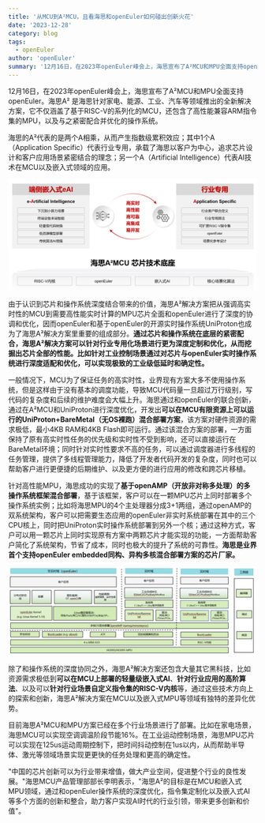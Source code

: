 ```yaml
---
title: '从MCU到A²MCU，且看海思和openEuler如何碰出创新火花'
date: '2023-12-28'
category: blog
tags:
  - openEuler
author: 'openEuler'
summary: '12月16日，在2023年openEuler峰会上，海思宣布了A²MCU和MPU全面支持openEuler。'
---
```



12月16日，在2023年openEuler峰会上，海思宣布了A²MCU和MPU全面支持openEuler。海思A²
是海思针对家电、能源、工业、汽车等领域推出的全新解决方案，它不仅涵盖了基于RISC-V的系列化的MCU，还包含了高性能兼容ARM指令集的MPU，以及与之紧密配合并优化的操作系统。

海思的A²代表的是两个A相乘，从而产生指数级累积效应；其中1个A（Application
Specific）代表行业专用，承载了海思以客户为中心，追求芯片设计和客户应用场景紧密结合的理念；另一个A（Artificial
Intelligence）代表AI技术在MCU以及嵌入式领域的应用。

<img src="./media/image1.png" width="1000">

由于认识到芯片和操作系统深度结合带来的价值，海思A²解决方案把从强调高实时性的MCU到需要高性能实时计算的MPU芯片全面和openEuler进行了深度的协调和优化，因而openEuler和基于openEuler的开源实时操作系统UniProton也成为了海思A²解决方案里重要的组成部分。**通过芯片和操作系统在底层的紧密配合，海思A²解决方案可以针对行业专用化场景进行更为深度定制和优化，从而挖掘出芯片全部的性能。比如针对工业控制场景通过对芯片与openEuler实时操作系统进行深度适配和优化，可以实现极致的工业级低延时和确定性。**

一般情况下，MCU为了保证任务的高实时性，业界现有方案大多不使用操作系统，但是这样由于没有基本的调度功能，导致MCU代码量一旦超过万行级别，写代码的复杂度和后续的维护难度会大幅上升。海思通过和openEuler的联合创新，通过在A²MCU和UniProton进行深度优化，开发出**可以在MCU有限资源上可以运行的UniProton+BareMetal（无OS裸跑）混合部署方案**，该方案对硬件资源的需求极低，最小4KB
RAM和4KB
Flash即可运行。通过该混合方案的部署，一方面保持了原有高实时性任务的优先级和实时性不受到影响，还可以直接运行在BareMetal环境；同时针对实时性要求不高的任务，可以通过调度器进行多线程的任务管理，提供了多线程管理能力，降低了开发者代码开发的复杂度，同时也可以帮助客户进行更便捷的后期维护、以及更方便的进行应用的修改和跨芯片移植。

针对高性能MPU，海思成功的实现了**基于openAMP（开放非对称多处理）的多操作系统框架混合部署**，基于该框架，客户可以在一颗MPU芯片上同时部署多个操作系统实例；比如将海思MPU的4个主处理器分成3+1两组，通过openAMP的双系统架构，客户可以把需要生态应用的openEuler非实时系统部署在其中的三个CPU核上，同时把UniProton实时操作系统部署到另外一个核；通过这种方式，客户可以用一颗芯片上同时实现原有方案中两颗芯片才能实现的功能，一方面帮助客户简化了系统架构，节省了成本，同时也极大的提升了系统的可靠性。**海思是业界首个支持openEuler
embedded同构、异构多核混合部署方案的芯片厂家。**

<img src="./media/image2.png" width="1000">

除了和操作系统的深度协同之外，海思A²解决方案还包含大量其它黑科技，比如资源需求极低到**可以在MCU上部署的轻量级嵌入式AI**、**针对行业应用的高阶算法**、以及可以**针对行业场景自定义指令集的RISC-V内核**等，通过这些技术方向上的探索和创新，海思A²解决方案在MCU以及嵌入式MPU等领域有独特的差异化优势。

目前海思A²MCU和MPU方案已经在多个行业场景进行了部署。比如在家电场景，海思MCU可以实现空调调温阶段节能16%。在工业运动控制场景，海思MPU芯片可以实现在125us运动周期控制下，把时间抖动控制在1us以内，从而帮助半导体、激光等领域场景实现更更快的任务处理和更高的确定性。

"中国的芯片创新可以为行业带来增值，做大产业空间，促进整个行业的良性发展。"海思MCU产品管理部部长李明表示，"海思A²的目标是在MCU和嵌入式MPU领域，通过和openEuler操作系统的深度优化，指令集定制化以及嵌入式AI等多个方面的创新和整合，助力客户实现AI时代的行业引领，带来更多创新和价值"。
